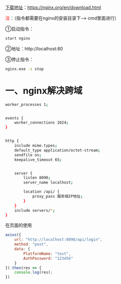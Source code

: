 [下载地址](https://nginx.org/en/download.html)：https://nginx.org/en/download.html

<font color=red>注</font>：（指令都需要在nginx的安装目录下——> cmd里面进行）

①启动指令：

```bash
start nginx
```

②地址：http://localhost:80

③停止指令：

```bash
nginx.exe -s stop
```

# 一、nginx解决跨域

```bash
worker_processes 1;


events {
    worker_connections 1024;
}


http {
    include mime.types;
    default_type application/octet-stream;
    sendfile on;
    keepalive_timeout 65;


    server {
        listen 8090;
        server_name localhost;

        location /api/ {
            proxy_pass 服务端IP地址;
        }
    }
    include servers/*;
}
```

在页面的使用

```javascript
axios({
    url: "http://localhost:8090/api/login",
    method: "post",
    data: {
        PlatformName: "test",
        AuthPassword: "123456"
    }
}).then(res => {
    console.log(res);
})
```







